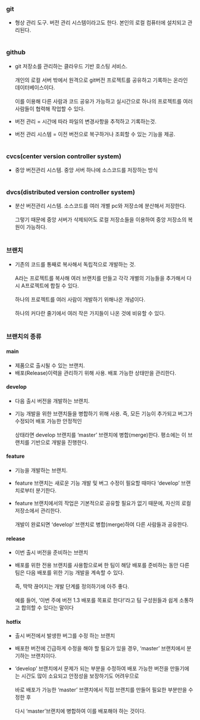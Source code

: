 ### git  
* 형상 관리 도구. 버전 관리 시스템이라고도 한다. 본인의 로컬 컴퓨터에 설치되고 관리된다.<br/><br/>

### github  
* git 저장소를 관리하는 클라우드 기반 호스팅 서비스.<br/><br/>개인의 로컬 서버 밖에서 원격으로 git버전 프로젝트를 공유하고 기록하는 온라인 데이터베이스이다.<br/><br/>이를 이용해 다른 사람과 코드 공유가 가능하고 실시간으로 하나의 프로젝트를 여러 사람들이 협력해 작업할 수 있다.

* 버전 관리 = 시간에 따라 파일의 변경사항을 추적하고 기록하는것.  

* 버전 관리 시스템 = 이전 버전으로 복구하거나 조회할 수 있는 기능을 제공.<br/><br/>
   
### cvcs(center version controller system)

* 중앙 버전관리 시스템. 중앙 서버 하나에 소스코드를 저장하는 방식<br/><br/>
 
### dvcs(distributed version controller system) 

* 분산 버전관리 시스템. 소스코드를 여러 개별 pc와 저장소에 분산해서 저장한다.<br/><br/>그렇기 때문에 중앙 서버가 삭제되어도 로컬 저장소들을 이용하여 중앙 저장소의 복원이 가능하다.<br/><br/> 

### 브랜치
* 기존의 코드를 통째로 복사해서 독립적으로 개발하는 것.<br/><br/>A라는 프로젝트를 복사해 여러 브랜치를 만들고 각각 개별의 기능들을 추가해서 다시 A프로젝트에 합칠 수 있다.<br/><br/>
하나의 프로젝트를 여러 사람이 개발하기 위해나온 개념이다.<br/><br/>하나의 커다란 줄기에서 여러 작은 가지들이 나온 것에 비유할 수 있다.<br/><br/>

### 브랜치의 종류

#### main

* 제품으로 출시될 수 있는 브랜치.
* 배포(Release)이력을 관리하기 위해 사용. 배포 가능한 상태만을 관리한다.

#### develop

* 다음 출시 버전을 개발하는 브랜치.

* 기능 개발을 위한 브랜치들을 병합하기 위해 사용. 즉, 모든 기능이 추가되고 버그가 수정되어 배포 가능한 안정적인<br/><br/> 상태라면 develop 브랜치를 ‘master’ 브랜치에 병합(merge)한다. 평소에는 이 브랜치를 기반으로 개발을 진행한다.


#### feature

* 기능을 개발하는 브랜치.

* feature 브랜치는 새로운 기능 개발 및 버그 수정이 필요할 때마다 ‘develop’ 브랜치로부터 분기한다. 

* feature 브랜치에서의 작업은 기본적으로 공유할 필요가 없기 때문에, 자신의 로컬 저장소에서 관리한다.<br/><br/>
개발이 완료되면 ‘develop’ 브랜치로 병합(merge)하여 다른 사람들과 공유한다.


#### release

* 이번 출시 버전을 준비하는 브랜치

* 배포를 위한 전용 브랜치를 사용함으로써 한 팀이 해당 배포를 준비하는 동안 다른 팀은 다음 배포를 위한 기능 개발을 계속할 수 있다.<br/><br/>즉, 딱딱 끊어지는 개발 단계를 정의하기에 아주 좋다.<br/><br/>예를 들어, ‘이번 주에 버전 1.3 배포를 목표로 한다!’라고 팀 구성원들과 쉽게 소통하고 합의할 수 있다는 말이다


#### hotfix

* 출시 버전에서 발생한 버그를 수정 하는 브랜치

* 배포한 버전에 긴급하게 수정을 해야 할 필요가 있을 경우, ‘master’ 브랜치에서 분기하는 브랜치이다.

* ‘develop’ 브랜치에서 문제가 되는 부분을 수정하여 배포 가능한 버전을 만들기에는 시간도 많이 소요되고 안정성을 보장하기도 어려우므로<br/><br/> 바로 배포가 가능한 ‘master’ 브랜치에서 직접 브랜치를 만들어 필요한 부분만을 수정한 후 <br/><br/>다시 ‘master’브랜치에 병합하여 이를 배포해야 하는 것이다.

